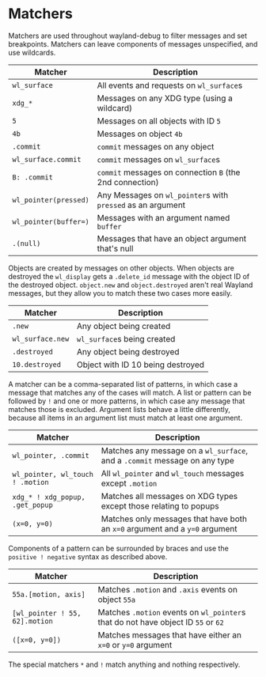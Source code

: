# Matchers

Matchers are used throughout wayland-debug to filter messages and set breakpoints. Matchers can leave components of messages unspecified, and use wildcards.

| Matcher               | Description |
| ---                   | --- |
| `wl_surface`          | All events and requests on `wl_surface`s |
| `xdg_*`               | Messages on any XDG type (using a wildcard) |
| `5`                   | Messages on all objects with ID `5` |
| `4b`                  | Messages on object `4b` |
| `.commit`             | `commit` messages on any object |
| `wl_surface.commit`   | `commit` messages on `wl_surface`s |
| `B: .commit`          | `commit` messages on connection `B` (the 2nd connection) |
| `wl_pointer(pressed)` | Any Messages on `wl_pointer`s with `pressed` as an argument |
| `wl_pointer(buffer=)` | Messages with an argument named `buffer` |
| `.(null)`             | Messages that have an object argument that's null |

Objects are created by messages on other objects. When objects are destroyed the `wl_display` gets a `.delete_id` message with the object ID of the destroyed object. `object.new` and `object.destroyed` aren't real Wayland messages, but they allow you to match these two cases more easily.

| Matcher                   | Description |
| ---                       | --- |
| `.new`                    | Any object being created |
| `wl_surface.new`          | `wl_surface`s being created |
| `.destroyed`              | Any object being destroyed |
| `10.destroyed`            | Object with ID 10 being destroyed |

A matcher can be a comma-separated list of patterns, in which case a message that matches any of the cases will match. A list or pattern can be followed by `!` and one or more patterns, in which case any message that matches those is excluded. Argument lists behave a little differently, because all items in an argument list must match at least one argument.

| Matcher                           | Description |
| ---                               | --- |
| `wl_pointer, .commit`             | Matches any message on a `wl_surface`, and a `.commit` message on any type |
| `wl_pointer, wl_touch ! .motion ` | All `wl_pointer` and `wl_touch` messages except `.motion` |
| `xdg_* ! xdg_popup, .get_popup`   | Matches all messages on XDG types except those relating to popups |
| `(x=0, y=0)`                      | Matches only messages that have both an `x=0` argument and a `y=0` argument |

Components of a pattern can be surrounded by braces and use the `positive ! negative` syntax as described above.

| Matcher                           | Description |
| ---                               | --- |
| `55a.[motion, axis]`              | Matches `.motion` and `.axis` events on object `55a` |
| `[wl_pointer ! 55, 62].motion`    | Matches `.motion` events on `wl_pointer`s that do not have object ID `55` or `62` |
| `([x=0, y=0])`                    | Matches messages that have either an `x=0` or `y=0` argument |

The special matchers `*` and `!` match anything and nothing respectively.
